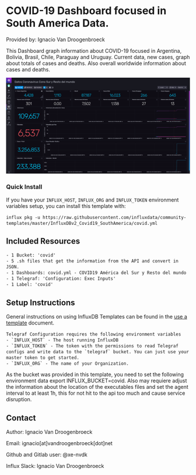 # COVID-19 Dashboard focused in South America Data. 

Provided by: Ignacio Van Droogenbroeck

This Dashboard graph information about COVID-19 focused in Argentina, Bolivia, Brasil, Chile, Paraguay and Uruguay. Current data, new cases, graph about totals of cases and deaths. Also overall worldwide information about cases and deaths.  

![Dashboard Screenshot](screenshot.png)

### Quick Install

If you have your `INFLUX_HOST`, `INFLUX_ORG` and `INFLUX_TOKEN` environment variables setup, you can install this template with:

```
influx pkg -u https://raw.githubusercontent.com/influxdata/community-templates/master/InfluxDBv2_Covid19_SouthAmerica/covid.yml
```

## Included Resources

    - 1 Bucket: 'covid'
    - 5 .sh files that get the information from the API and convert in JSON.
    - 1 Dashboards: covid.yml - COVID19 América del Sur y Resto del mundo
    - 1 Telegraf: 'Configuration: Exec Inputs'
    - 1 Label: 'covid'

## Setup Instructions

General instructions on using InfluxDB Templates can be found in the [use a template](../docs/use_a_template.md) document.
    
    Telegraf Configuration requires the following environment variables
    - `INFLUX_HOST` - The host running InfluxDB
    - `INFLUX_TOKEN` - The token with the permissions to read Telegraf configs and write data to the `telegraf` bucket. You can just use your master token to get started.
    - `INFLUX_ORG` - The name of your Organization.

As the bucket was provided in this template, you need to set the following environment data </code>export INFLUX_BUCKET=covid</code>. Also may requiere adjust the information about the location of the executables files and set the agent interval to at least 1h, this for not hit to the api too much and cause service disruption. 

## Contact

Author: Ignacio Van Droogenbroeck

Email: ignacio[at]vandroogenbroeck[dot]net

Github and Gitlab user: @xe-nvdk 

Influx Slack: Ignacio Van Droogenbroeck
